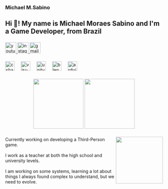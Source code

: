### Michael M.Sabino

<h2 align="left">Hi 👋! My name is Michael Moraes Sabino and I'm a Game Developer, from Brazil</h2>

###

<div align="left">
  <a href="https://www.youtube.com/@trillobit3sIndieGames" target="_blank">
    <img src="https://img.shields.io/static/v1?message=Youtube&logo=youtube&label=&color=FF0000&logoColor=white&labelColor=&style=for-the-badge" height="35" alt="youtube logo"  />
  </a>
  <a href="https://www.instagram.com/trillobit3s/" target="_blank">
    <img src="https://img.shields.io/static/v1?message=Instagram&logo=instagram&label=&color=E4405F&logoColor=white&labelColor=&style=for-the-badge" height="35" alt="instagram logo"  />
  </a>
  <a href="https://trillobit3s@gmail.com" target="_blank">
    <img src="https://img.shields.io/static/v1?message=Gmail&logo=gmail&label=&color=D14836&logoColor=white&labelColor=&style=for-the-badge" height="35" alt="gmail logo"  />
  </a>
</div>

###

<div align="left">
  <img src="https://cdn.jsdelivr.net/gh/devicons/devicon/icons/csharp/csharp-original.svg" height="30" alt="csharp logo"  />
  <img width="12" />
  <img src="https://cdn.jsdelivr.net/gh/devicons/devicon/icons/visualstudio/visualstudio-plain.svg" height="30" alt="visualstudio logo"  />
  <img width="12" />
  <img src="https://cdn.jsdelivr.net/gh/devicons/devicon/icons/unity/unity-original.svg" height="30" alt="unity logo"  />
  <img width="12" />
  <img src="https://www.svgrepo.com/show/353488/blender.svg" height="30" alt="blender logo" />
  <img width="12" />
  <img src="https://www.svgrepo.com/show/373441/arduino.svg" height="30" alt="arduino logo" />
  <img width="12" />
</div>

###

<div align="center">
   <img height="160em" src="https://github-readme-stats.vercel.app/api?username=trillobit3s&show_icons=true&theme=dracula&include_all_commits=true&count_private=true"/>
   <img height="160em" src="https://github-readme-stats.vercel.app/api/top-langs/?username=trillobit3s&layout=compact&langs_count=7&theme=dracula"/>
</div>

###

<img align="right" height="150" src="https://avatars.githubusercontent.com/u/79748858?v=4"  />

###

<p align="left">Currently working on developing a Third-Person game. <br><br> I work as a teacher at both the high school and university levels. <br><br> I am working on some systems, learning a lot about things I always found complex to understand, but we need to evolve.</p>

###
